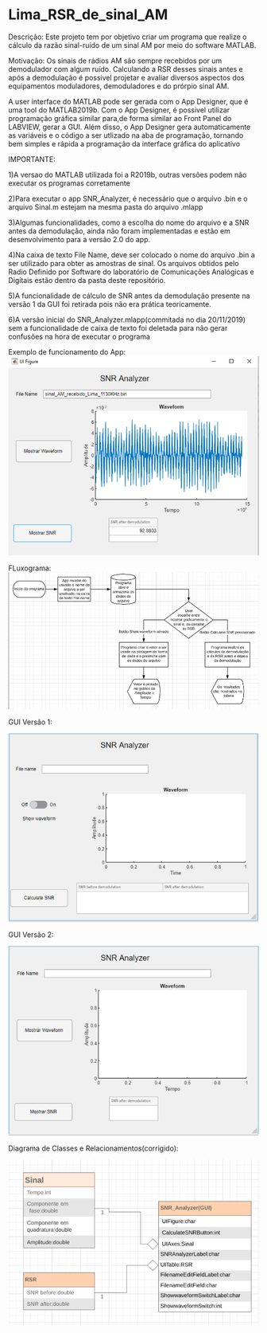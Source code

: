 # Lima_RSR_de_sinal_AM
Descrição: Este projeto tem por objetivo criar um programa que realize o cálculo da razão sinal-ruído de um sinal AM por meio do software MATLAB.

Motivação: Os sinais de rádios AM são sempre recebidos por um demodulador com algum ruído. Calculando a RSR desses sinais antes e após a demodulação
é possivel projetar e avaliar diversos aspectos dos equipamentos moduladores, demoduladores e do prórpio sinal AM.

A user interface do MATLAB pode ser gerada com o App Designer, que é uma tool do MATLAB2019b. Com o App Designer, é possivel utilizar programação gráfica similar para,de forma similar ao Front Panel do LABVIEW, gerar a GUI. Além disso, o App Designer gera automaticamente as variáveis e o código a ser utlizado na aba de programação, tornando bem simples e rápida a programação da interface gráfica do aplicativo

IMPORTANTE:

1)A versao do MATLAB utilizada foi a R2019b, outras versões podem não executar os programas corretamente
           
2)Para executar o app SNR_Analyzer, é necessário que o arquivo .bin e o arquivo Sinal.m estejam na mesma pasta do arquivo .mlapp
           
3)Algumas funcionalidades, como a escolha do nome do arquivo e a SNR antes da demodulação, ainda não foram implementadas e                estão em desenvolvimento para a versão 2.0 do app.

4)Na caixa de texto File Name, deve ser colocado o nome do arquivo .bin a ser utilizado para obter as amostras de sinal. Os arquivos obtidos pelo Radio Definido por Software do laboratório de Comunicações Analógicas e Digitais estão dentro da pasta deste repositório.

5)A funcionalidade de cálculo de SNR antes da demodulação presente na versão 1 da GUI foi retirada pois não era prática teoricamente.

6)A versão inicial do SNR_Analyzer.mlapp(commitada no dia 20/11/2019) sem a funcionalidade de caixa de texto foi deletada para não gerar confusões na hora de executar o programa 

Exemplo de funcionamento do App:
![Exemplo](https://github.com/PEE-2019-ELO-COM/Lima_RSR_de_sinal_AM/blob/master/Exemplo%20de%20funcionamento%20do%20SNR%20App.PNG)

FLuxograma:
![Fluxograma](https://github.com/PEE-2019-ELO-COM/Lima_RSR_de_sinal_AM/blob/master/Fluxograma%20APP%20SNR.PNG)


GUI Versão 1:

![GUI](https://github.com/PEE-2019-ELO-COM/Lima_RSR_de_sinal_AM/blob/master/GUI%20APP%20SNR.PNG)

GUI Versão 2:

![GUI v2](https://github.com/PEE-2019-ELO-COM/Lima_RSR_de_sinal_AM/blob/master/SNR%20App%20GUI%20V2.PNG)

Diagrama de Classes e Relacionamentos(corrigido):

![Diagrama corrigido](https://github.com/PEE-2019-ELO-COM/Lima_RSR_de_sinal_AM/blob/master/Diagrama%20de%20Classes%20e%20Relacionamentos(corrigido).PNG)



